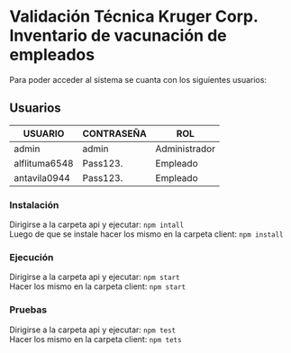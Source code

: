 # Validación Técnica Kruger Corp. Inventario de vacunación de empleados
Para poder acceder al sistema se cuanta con los siguientes usuarios:
## Usuarios

|USUARIO|CONTRASEÑA | ROL |  
|---|---|---|  
|admin |admin | Administrador|  
|alflituma6548 | Pass123. |Empleado|  
| antavila0944 | Pass123. |Empleado|  

### Instalación
Dirigirse a la carpeta api y ejecutar:
`npm intall`  
Luego de que se instale hacer los mismo en la carpeta client:
`npm install`  
### Ejecución
Dirigirse a la carpeta api y ejecutar:
`npm start`  
Hacer los mismo en la carpeta client:
`npm start`  
### Pruebas
Dirigirse a la carpeta api y ejecutar:
`npm test`  
Hacer los mismo en la carpeta client:
`npm tets`  